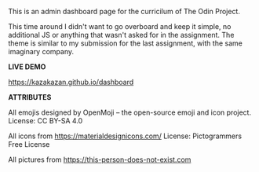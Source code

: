 This is an admin dashboard page for the curricilum of The Odin Project.

This time around I didn't want to go overboard and keep it simple, no additional JS or anything that wasn't asked for in the assignment. The theme is similar to my submission for the last assignment, with the same imaginary company.

**LIVE DEMO**

https://kazakazan.github.io/dashboard

**ATTRIBUTES**

All emojis designed by OpenMoji – the open-source emoji and icon project. License: CC BY-SA 4.0

All icons from https://materialdesignicons.com/ License: Pictogrammers Free License

All pictures from https://this-person-does-not-exist.com
